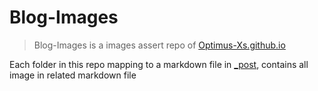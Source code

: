 # Blog-Images

> Blog-Images is a images assert repo of [Optimus-Xs.github.io](https://github.com/Optimus-Xs/Optimus-Xs.github.io)

Each folder in this repo mapping to a markdown file in [_post](https://github.com/Optimus-Xs/Optimus-Xs.github.io/tree/master/_posts), contains all image in related markdown file
